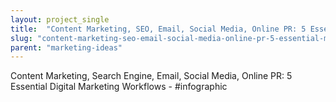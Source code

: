 ```yaml
---
layout: project_single
title:  "Content Marketing, SEO, Email, Social Media, Online PR: 5 Essential Marketing Workflows"
slug: "content-marketing-seo-email-social-media-online-pr-5-essential-marketing-workflows"
parent: "marketing-ideas"
---
```

Content Marketing, Search Engine, Email, Social Media, Online PR: 5 Essential Digital Marketing Workflows - #infographic